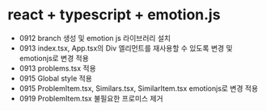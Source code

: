 # react + typescript + emotion.js

- 0912 branch 생성 및 emotion js 라이브러리 설치
- 0913 index.tsx, App.tsx의 Div 엘리먼트를 재사용할 수 있도록 변경 및 emotionjs로 변경 적용
- 0913 problems.tsx 적용
- 0915 Global style 적용
- 0915 ProblemItem.tsx, Similars.tsx, SimilarItem.tsx emotionjs로 변경 적용
- 0919 ProblemItem.tsx 불필요한 프로미스 제거
